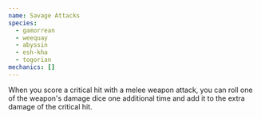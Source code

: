 ```yaml
---
name: Savage Attacks
species:
  - gamorrean
  - weequay
  - abyssin
  - esh-kha
  - togorian
mechanics: []
---
```

When you score a critical hit with a melee weapon attack, you can roll one of the weapon's damage dice one additional time and add it to the extra damage of the critical hit.
